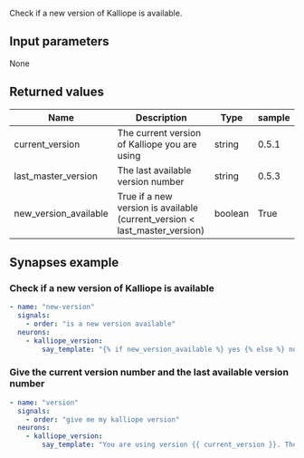Check if a new version of Kalliope is available.

## Input parameters

None

## Returned values

| Name                   | Description                                                                                             | Type     | sample |
|----------------------- | ------------------------------------------------------------------------------------------------------- | -------- | -------|
| current_version        | The current version of Kalliope you are using                                                           | string   | 0.5.1  |
| last_master_version    | The last available version number                                                                       | string   | 0.5.3  |
| new_version_available  | True if a new version is available (current_version < last_master_version)                              | boolean  | True   |

## Synapses example

### Check if a new version of Kalliope is available

```yaml
- name: "new-version"
  signals:
    - order: "is a new version available"
  neurons:
    - kalliope_version:
        say_template: "{% if new_version_available %} yes {% else %} no {% endif %}"
```

### Give the current version number and the last available version number

```yaml
- name: "version"
  signals:
    - order: "give me my kalliope version"
  neurons:
    - kalliope_version:
        say_template: "You are using version {{ current_version }}. The last available version is {{ last_master_version }}"
```
